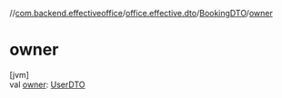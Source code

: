 //[com.backend.effectiveoffice](../../../index.md)/[office.effective.dto](../index.md)/[BookingDTO](index.md)/[owner](owner.md)

# owner

[jvm]\
val [owner](owner.md): [UserDTO](../-user-d-t-o/index.md)
